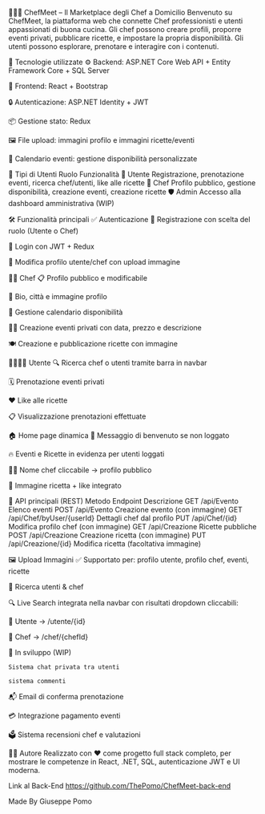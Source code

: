 👨‍🍳🍝 ChefMeet – Il Marketplace degli Chef a Domicilio
Benvenuto su ChefMeet, la piattaforma web che connette Chef professionisti e utenti appassionati di buona cucina. Gli chef possono creare profili, proporre eventi privati, pubblicare ricette, e impostare la propria disponibilità. Gli utenti possono esplorare, prenotare e interagire con i contenuti.

🚀 Tecnologie utilizzate
⚙️ Backend: ASP.NET Core Web API + Entity Framework Core + SQL Server

🎨 Frontend: React + Bootstrap

🔒 Autenticazione: ASP.NET Identity + JWT

📦 Gestione stato: Redux

🖼️ File upload: immagini profilo e immagini ricette/eventi

📅 Calendario eventi: gestione disponibilità personalizzate

👥 Tipi di Utenti
Ruolo	Funzionalità
👤 Utente	Registrazione, prenotazione eventi, ricerca chef/utenti, like alle ricette
🍳 Chef	Profilo pubblico, gestione disponibilità, creazione eventi, creazione ricette
🛡️ Admin	Accesso alla dashboard amministrativa (WIP)

🛠️ Funzionalità principali
✅ Autenticazione
🔐 Registrazione con scelta del ruolo (Utente o Chef)

🔑 Login con JWT + Redux

👤 Modifica profilo utente/chef con upload immagine

👨‍🍳 Chef
📋 Profilo pubblico e modificabile

🧾 Bio, città e immagine profilo

📅 Gestione calendario disponibilità

🧑‍🍳 Creazione eventi privati con data, prezzo e descrizione

🍽️ Creazione e pubblicazione ricette con immagine

👨‍👩‍👧‍👦 Utente
🔍 Ricerca chef o utenti tramite barra in navbar

🗓️ Prenotazione eventi privati

❤️ Like alle ricette

📋 Visualizzazione prenotazioni effettuate

🏠 Home page dinamica
👋 Messaggio di benvenuto se non loggato

🔥 Eventi e Ricette in evidenza per utenti loggati

🧑‍🍳 Nome chef cliccabile → profilo pubblico

📸 Immagine ricetta + like integrato

🧪 API principali (REST)
Metodo	Endpoint	Descrizione
GET	/api/Evento	Elenco eventi
POST	/api/Evento	Creazione evento (con immagine)
GET	/api/Chef/byUser/{userId}	Dettagli chef dal profilo
PUT	/api/Chef/{id}	Modifica profilo chef (con immagine)
GET	/api/Creazione	Ricette pubbliche
POST	/api/Creazione	Creazione ricetta (con immagine)
PUT	/api/Creazione/{id}	Modifica ricetta (facoltativa immagine)

🖼️ Upload Immagini
✅ Supportato per: profilo utente, profilo chef, eventi, ricette


🔎 Ricerca utenti & chef

🔍 Live Search integrata nella navbar con risultati dropdown cliccabili:

👤 Utente → /utente/{id}

🍳 Chef → /chef/{chefId}

🔄 In sviluppo (WIP)

    Sistema chat privata tra utenti

    sistema commenti

📬 Email di conferma prenotazione

💳 Integrazione pagamento eventi 

🗳️ Sistema recensioni chef e valutazioni

🧑‍💻 Autore
Realizzato con ❤️ come progetto full stack completo, per mostrare le competenze in React, .NET, SQL, autenticazione JWT e UI moderna.

Link al Back-End https://github.com/ThePomo/ChefMeet-back-end

Made By Giuseppe Pomo

